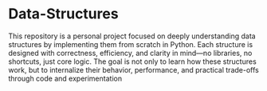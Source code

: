 # Data-Structures
This repository is a personal project focused on deeply understanding data structures by implementing them from scratch in Python.
Each structure is designed with correctness, efficiency, and clarity in mind—no libraries, no shortcuts, just core logic.
The goal is not only to learn how these structures work, but to internalize their behavior, performance, and practical trade-offs through code and experimentation
